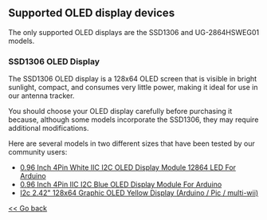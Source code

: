 ## Supported OLED display devices

The only supported OLED displays are the SSD1306 and UG-2864HSWEG01 models.

### SSD1306 OLED Display

The SSD1306 OLED display is a 128x64 OLED screen that is visible in bright sunlight, compact, and consumes very little power, making it ideal for use in our antenna tracker.

You should choose your OLED display carefully before purchasing it because, although some models incorporate the SSD1306, they may require additional modifications.

Here are several models in two different sizes that have been tested by our community users:

- [0.96 Inch 4Pin White IIC I2C OLED Display Module 12864 LED For Arduino](http://www.banggood.com/0_96-Inch-4Pin-White-IIC-I2C-OLED-Display-Module-12864-LED-For-Arduino-p-958196.html)
- [0.96 Inch 4Pin IIC I2C Blue OLED Display Module For Arduino](http://www.banggood.com/0_96-Inch-4Pin-IIC-I2C-Blue-OLED-Display-Module-For-Arduino-p-969147.html)
- [I2c 2.42" 128x64 Graphic OLED Yellow Display (Arduino / Pic / multi-wii)](http://www.ebay.es/itm/201468080188?_trksid=p2057872.m2749.l2649&ssPageName=STRK%3AMEBIDX%3AIT)

[<< Go back](README.md)

